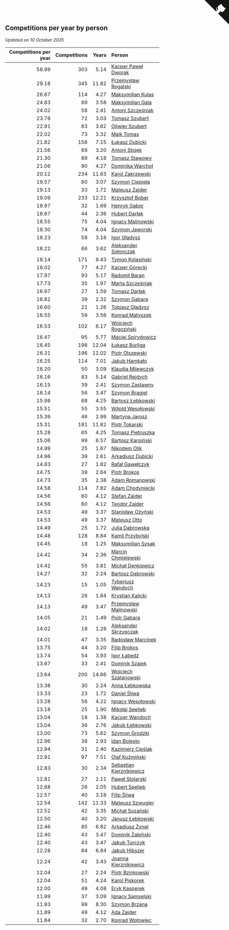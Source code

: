 ## Competitions per year by person

*Updated on 10 October 2025*

| Competitions per year | Competitions | Years | Person |
| ---: | ---: | ---: | :--- |
| 58.99 | 303 | 5.14 | [Kacper Paweł Dworak](https://www.worldcubeassociation.org/persons/2020DWOR01) |
| 29.18 | 345 | 11.82 | [Przemysław Rogalski](https://www.worldcubeassociation.org/persons/2013ROGA02) |
| 26.67 | 114 | 4.27 | [Maksymilian Kulas](https://www.worldcubeassociation.org/persons/2021KULA02) |
| 24.83 | 89 | 3.58 | [Maksymilian Gala](https://www.worldcubeassociation.org/persons/2022GALA01) |
| 24.02 | 58 | 2.41 | [Antoni Szcześniak](https://www.worldcubeassociation.org/persons/2023SZCZ04) |
| 23.78 | 72 | 3.03 | [Tomasz Szubert](https://www.worldcubeassociation.org/persons/2022SZUB02) |
| 22.91 | 83 | 3.62 | [Oliwier Szubert](https://www.worldcubeassociation.org/persons/2022SZUB01) |
| 22.02 | 73 | 3.32 | [Majk Tomas](https://www.worldcubeassociation.org/persons/2022TOMA05) |
| 21.82 | 156 | 7.15 | [Łukasz Dubicki](https://www.worldcubeassociation.org/persons/2018DUBI01) |
| 21.56 | 69 | 3.20 | [Antoni Stojek](https://www.worldcubeassociation.org/persons/2022STOJ03) |
| 21.30 | 89 | 4.18 | [Tomasz Stawowy](https://www.worldcubeassociation.org/persons/2021STAW01) |
| 21.06 | 90 | 4.27 | [Dominika Warchoł](https://www.worldcubeassociation.org/persons/2021WARC01) |
| 20.12 | 234 | 11.63 | [Karol Zakrzewski](https://www.worldcubeassociation.org/persons/2014ZAKR01) |
| 19.57 | 60 | 3.07 | [Szymon Ciepiela](https://www.worldcubeassociation.org/persons/2022CIEP01) |
| 19.13 | 33 | 1.72 | [Mateusz Zajder](https://www.worldcubeassociation.org/persons/2024ZAJD01) |
| 19.09 | 233 | 12.21 | [Krzysztof Bober](https://www.worldcubeassociation.org/persons/2013BOBE01) |
| 18.97 | 32 | 1.69 | [Henryk Gabor](https://www.worldcubeassociation.org/persons/2024GABO02) |
| 18.67 | 44 | 2.36 | [Hubert Darłak](https://www.worldcubeassociation.org/persons/2023DARL03) |
| 18.55 | 75 | 4.04 | [Ignacy Malinowski](https://www.worldcubeassociation.org/persons/2021MALI02) |
| 18.30 | 74 | 4.04 | [Szymon Jaworski](https://www.worldcubeassociation.org/persons/2021JAWO01) |
| 18.23 | 58 | 3.18 | [Igor Gładysz](https://www.worldcubeassociation.org/persons/2022GLAD01) |
| 18.22 | 66 | 3.62 | [Aleksander Sołonczak](https://www.worldcubeassociation.org/persons/2022SOLO01) |
| 18.14 | 171 | 9.43 | [Tymon Kolasiński](https://www.worldcubeassociation.org/persons/2016KOLA02) |
| 18.02 | 77 | 4.27 | [Kacper Górecki](https://www.worldcubeassociation.org/persons/2021GORE01) |
| 17.97 | 93 | 5.17 | [Radomił Baran](https://www.worldcubeassociation.org/persons/2020BARA02) |
| 17.73 | 35 | 1.97 | [Marta Szcześniak](https://www.worldcubeassociation.org/persons/2023SZCZ07) |
| 16.97 | 27 | 1.59 | [Tomasz Darłak](https://www.worldcubeassociation.org/persons/2024DARL01) |
| 16.82 | 39 | 2.32 | [Szymon Gabara](https://www.worldcubeassociation.org/persons/2023GABA01) |
| 16.60 | 21 | 1.26 | [Tobiasz Gładysz](https://www.worldcubeassociation.org/persons/2024GLAD02) |
| 16.55 | 59 | 3.56 | [Konrad Matyszek](https://www.worldcubeassociation.org/persons/2022MATY02) |
| 16.53 | 102 | 6.17 | [Wojciech Rogoziński](https://www.worldcubeassociation.org/persons/2019ROGO04) |
| 16.47 | 95 | 5.77 | [Maciej Spirydowicz](https://www.worldcubeassociation.org/persons/2020SPIR01) |
| 16.45 | 198 | 12.04 | [Łukasz Burliga](https://www.worldcubeassociation.org/persons/2013BURL01) |
| 16.31 | 196 | 12.02 | [Piotr Olszewski](https://www.worldcubeassociation.org/persons/2013OLSZ02) |
| 16.25 | 114 | 7.01 | [Jakub Hamkało](https://www.worldcubeassociation.org/persons/2018HAMK01) |
| 16.20 | 50 | 3.09 | [Klaudia Milewczyk](https://www.worldcubeassociation.org/persons/2022MILE05) |
| 16.16 | 83 | 5.14 | [Gabriel Rejdych](https://www.worldcubeassociation.org/persons/2020REJD01) |
| 16.15 | 39 | 2.41 | [Szymon Zastawny](https://www.worldcubeassociation.org/persons/2023ZAST01) |
| 16.14 | 56 | 3.47 | [Szymon Brągiel](https://www.worldcubeassociation.org/persons/2022BRAG03) |
| 15.98 | 68 | 4.25 | [Bartosz Łebkowski](https://www.worldcubeassociation.org/persons/2021LEBK01) |
| 15.51 | 55 | 3.55 | [Witold Wesołowski](https://www.worldcubeassociation.org/persons/2022WESO01) |
| 15.39 | 46 | 2.99 | [Martyna Jarosz](https://www.worldcubeassociation.org/persons/2022JARO01) |
| 15.31 | 181 | 11.82 | [Piotr Tokarski](https://www.worldcubeassociation.org/persons/2013TOKA01) |
| 15.28 | 65 | 4.25 | [Tomasz Pietruszka](https://www.worldcubeassociation.org/persons/2021PIET01) |
| 15.06 | 99 | 6.57 | [Bartosz Karpiński](https://www.worldcubeassociation.org/persons/2019KARP03) |
| 14.99 | 25 | 1.67 | [Nikodem Olik](https://www.worldcubeassociation.org/persons/2024OLIK01) |
| 14.96 | 39 | 2.61 | [Arkadiusz Dubicki](https://www.worldcubeassociation.org/persons/2023DUBI01) |
| 14.83 | 27 | 1.82 | [Rafał Gawełczyk](https://www.worldcubeassociation.org/persons/2023GAWE01) |
| 14.75 | 39 | 2.64 | [Piotr Brokos](https://www.worldcubeassociation.org/persons/2023BROK01) |
| 14.73 | 35 | 2.38 | [Adam Romanowski](https://www.worldcubeassociation.org/persons/2023ROMA10) |
| 14.58 | 114 | 7.82 | [Adam Chodyniecki](https://www.worldcubeassociation.org/persons/2017CHOD02) |
| 14.56 | 60 | 4.12 | [Stefan Zajder](https://www.worldcubeassociation.org/persons/2021ZAJD02) |
| 14.56 | 60 | 4.12 | [Teodor Zajder](https://www.worldcubeassociation.org/persons/2021ZAJD03) |
| 14.53 | 49 | 3.37 | [Stanisław Ożyński](https://www.worldcubeassociation.org/persons/2022OZYN01) |
| 14.53 | 49 | 3.37 | [Mateusz Otto](https://www.worldcubeassociation.org/persons/2022OTTO01) |
| 14.49 | 25 | 1.72 | [Julia Dąbrowska](https://www.worldcubeassociation.org/persons/2024DABR01) |
| 14.48 | 128 | 8.84 | [Kamil Przybylski](https://www.worldcubeassociation.org/persons/2016PRZY01) |
| 14.45 | 18 | 1.25 | [Maksymilian Sysak](https://www.worldcubeassociation.org/persons/2024SYSA01) |
| 14.42 | 34 | 2.36 | [Marcin Chmielewski](https://www.worldcubeassociation.org/persons/2023CHMI01) |
| 14.42 | 55 | 3.81 | [Michał Denkiewicz](https://www.worldcubeassociation.org/persons/2021DENK01) |
| 14.27 | 32 | 2.24 | [Bartosz Dąbrowski](https://www.worldcubeassociation.org/persons/2023DABR07) |
| 14.23 | 15 | 1.05 | [Tyberiusz Wandoch](https://www.worldcubeassociation.org/persons/2024WAND03) |
| 14.13 | 26 | 1.84 | [Krystian Kalicki](https://www.worldcubeassociation.org/persons/2023KALI10) |
| 14.13 | 49 | 3.47 | [Przemysław Malinowski](https://www.worldcubeassociation.org/persons/2022MALI01) |
| 14.05 | 21 | 1.49 | [Piotr Gabara](https://www.worldcubeassociation.org/persons/2024GABA02) |
| 14.02 | 18 | 1.28 | [Aleksander Skrzypczak](https://www.worldcubeassociation.org/persons/2024SKRZ01) |
| 14.01 | 47 | 3.35 | [Radosław Marcinek](https://www.worldcubeassociation.org/persons/2022MARC05) |
| 13.75 | 44 | 3.20 | [Filip Brokos](https://www.worldcubeassociation.org/persons/2022BROK03) |
| 13.74 | 54 | 3.93 | [Igor Łabędź](https://www.worldcubeassociation.org/persons/2021LABE01) |
| 13.67 | 33 | 2.41 | [Dominik Szajek](https://www.worldcubeassociation.org/persons/2023SZAJ01) |
| 13.64 | 200 | 14.66 | [Wojciech Szatanowski](https://www.worldcubeassociation.org/persons/2011SZAT01) |
| 13.38 | 30 | 2.24 | [Anna Łebkowska](https://www.worldcubeassociation.org/persons/2023LEBK04) |
| 13.33 | 23 | 1.72 | [Daniel Śliwa](https://www.worldcubeassociation.org/persons/2024SLIW01) |
| 13.28 | 56 | 4.22 | [Ignacy Wesołowski](https://www.worldcubeassociation.org/persons/2021WESO01) |
| 13.18 | 25 | 1.90 | [Mikołaj Seelieb](https://www.worldcubeassociation.org/persons/2023SEEL04) |
| 13.04 | 18 | 1.38 | [Kacper Wandoch](https://www.worldcubeassociation.org/persons/2024WAND01) |
| 13.04 | 36 | 2.76 | [Jakub Łebkowski](https://www.worldcubeassociation.org/persons/2023LEBK01) |
| 13.00 | 73 | 5.62 | [Szymon Grodzki](https://www.worldcubeassociation.org/persons/2020GROD01) |
| 12.96 | 38 | 2.93 | [Idan Bolesto](https://www.worldcubeassociation.org/persons/2022BOLE01) |
| 12.94 | 31 | 2.40 | [Kazimierz Cieślak](https://www.worldcubeassociation.org/persons/2023CIES01) |
| 12.91 | 97 | 7.51 | [Olaf Kuźmiński](https://www.worldcubeassociation.org/persons/2018KUZM02) |
| 12.83 | 30 | 2.34 | [Sebastian Kierznikiewicz](https://www.worldcubeassociation.org/persons/2023KIER02) |
| 12.81 | 27 | 2.11 | [Paweł Stolarski](https://www.worldcubeassociation.org/persons/2023STOL04) |
| 12.68 | 26 | 2.05 | [Hubert Seelieb](https://www.worldcubeassociation.org/persons/2023SEEL02) |
| 12.57 | 40 | 3.18 | [Filip Śliwa](https://www.worldcubeassociation.org/persons/2022SLIW01) |
| 12.54 | 142 | 11.33 | [Mateusz Szwugier](https://www.worldcubeassociation.org/persons/2014SZWU01) |
| 12.52 | 42 | 3.35 | [Michał Sozański](https://www.worldcubeassociation.org/persons/2022SOZA02) |
| 12.50 | 40 | 3.20 | [Janusz Łebkowski](https://www.worldcubeassociation.org/persons/2022LEBK01) |
| 12.46 | 85 | 6.82 | [Arkadiusz Żynel](https://www.worldcubeassociation.org/persons/2018ZYNE01) |
| 12.40 | 43 | 3.47 | [Dominik Żabiński](https://www.worldcubeassociation.org/persons/2022ZABI01) |
| 12.40 | 43 | 3.47 | [Jakub Turczyk](https://www.worldcubeassociation.org/persons/2022TURC02) |
| 12.28 | 84 | 6.84 | [Jakub Hibszer](https://www.worldcubeassociation.org/persons/2018HIBS01) |
| 12.24 | 42 | 3.43 | [Joanna Kierznikiewicz](https://www.worldcubeassociation.org/persons/2022KIER01) |
| 12.04 | 27 | 2.24 | [Piotr Bzinkowski](https://www.worldcubeassociation.org/persons/2023BZIN01) |
| 12.04 | 51 | 4.24 | [Karol Piskorek](https://www.worldcubeassociation.org/persons/2021PISK01) |
| 12.00 | 49 | 4.08 | [Eryk Kasperek](https://www.worldcubeassociation.org/persons/2021KASP01) |
| 11.99 | 37 | 3.09 | [Ignacy Samselski](https://www.worldcubeassociation.org/persons/2022SAMS03) |
| 11.93 | 99 | 8.30 | [Szymon Brzana](https://www.worldcubeassociation.org/persons/2017BRZA01) |
| 11.89 | 49 | 4.12 | [Ada Zajder](https://www.worldcubeassociation.org/persons/2021ZAJD01) |
| 11.84 | 32 | 2.70 | [Konrad Wołowiec](https://www.worldcubeassociation.org/persons/2023WOLO01) |


<a href="https://github.com/maxidragon/wca_statistics_pl" class="github-corner" aria-label="View source on Github"><svg width="80" height="80" viewBox="0 0 250 250" style="fill:#151513; color:#fff; position: absolute; top: 0; border: 0; right: 0;" aria-hidden="true"><path d="M0,0 L115,115 L130,115 L142,142 L250,250 L250,0 Z"></path><path d="M128.3,109.0 C113.8,99.7 119.0,89.6 119.0,89.6 C122.0,82.7 120.5,78.6 120.5,78.6 C119.2,72.0 123.4,76.3 123.4,76.3 C127.3,80.9 125.5,87.3 125.5,87.3 C122.9,97.6 130.6,101.9 134.4,103.2" fill="currentColor" style="transform-origin: 130px 106px;" class="octo-arm"></path><path d="M115.0,115.0 C114.9,115.1 118.7,116.5 119.8,115.4 L133.7,101.6 C136.9,99.2 139.9,98.4 142.2,98.6 C133.8,88.0 127.5,74.4 143.8,58.0 C148.5,53.4 154.0,51.2 159.7,51.0 C160.3,49.4 163.2,43.6 171.4,40.1 C171.4,40.1 176.1,42.5 178.8,56.2 C183.1,58.6 187.2,61.8 190.9,65.4 C194.5,69.0 197.7,73.2 200.1,77.6 C213.8,80.2 216.3,84.9 216.3,84.9 C212.7,93.1 206.9,96.0 205.4,96.6 C205.1,102.4 203.0,107.8 198.3,112.5 C181.9,128.9 168.3,122.5 157.7,114.1 C157.9,116.9 156.7,120.9 152.7,124.9 L141.0,136.5 C139.8,137.7 141.6,141.9 141.8,141.8 Z" fill="currentColor" class="octo-body"></path></svg></a><style>.github-corner:hover .octo-arm{animation:octocat-wave 560ms ease-in-out}@keyframes octocat-wave{0%,100%{transform:rotate(0)}20%,60%{transform:rotate(-25deg)}40%,80%{transform:rotate(10deg)}}@media (max-width:500px){.github-corner:hover .octo-arm{animation:none}.github-corner .octo-arm{animation:octocat-wave 560ms ease-in-out}}</style>
